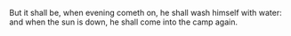 But it shall be, when evening cometh on, he shall wash himself with water: and when the sun is down, he shall come into the camp again.
